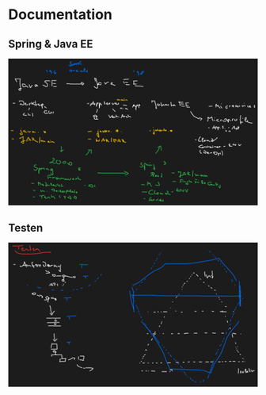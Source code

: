 # Documentation

## Spring & Java EE
![Spring & Java EE](01-spring-javaee.png)

## Testen
![Testen](02-testen.png)